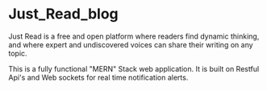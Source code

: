 # Just_Read_blog

Just Read is a free and open platform where readers find dynamic thinking, and where expert and undiscovered voices can share their writing on any topic.

This is a fully functional "MERN" Stack web application. It is built on Restful Api's and Web sockets for real time notification alerts.
